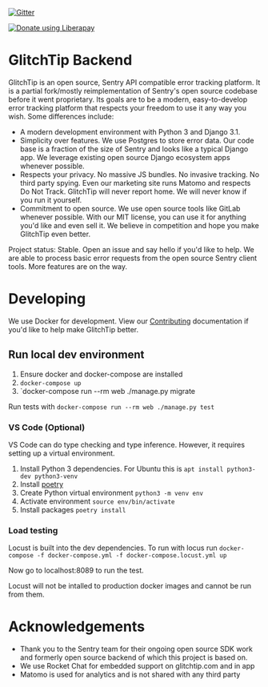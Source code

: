 [![Gitter](https://badges.gitter.im/GlitchTip/community.svg)](https://gitter.im/GlitchTip/community?utm_source=badge&utm_medium=badge&utm_campaign=pr-badge)

<script src="https://liberapay.com/GlitchTip/widgets/button.js"></script>

<noscript><a href="https://liberapay.com/GlitchTip/donate"><img alt="Donate using Liberapay" src="https://liberapay.com/assets/widgets/donate.svg"></a></noscript>

# GlitchTip Backend

GlitchTip is an open source, Sentry API compatible error tracking platform. It is a partial fork/mostly reimplementation of Sentry's open source codebase before it went proprietary. Its goals are to be a modern, easy-to-develop error tracking platform that respects your freedom to use it any way you wish. Some differences include:

- A modern development environment with Python 3 and Django 3.1.
- Simplicity over features. We use Postgres to store error data. Our code base is a fraction of the size of Sentry and looks like a typical Django app. We leverage existing open source Django ecosystem apps whenever possible.
- Respects your privacy. No massive JS bundles. No invasive tracking. No third party spying. Even our marketing site runs Matomo and respects Do Not Track. GlitchTip will never report home. We will never know if you run it yourself.
- Commitment to open source. We use open source tools like GitLab whenever possible. With our MIT license, you can use it for anything you'd like and even sell it. We believe in competition and hope you make GlitchTip even better.

Project status: Stable. Open an issue and say hello if you'd like to help. We are able to process basic error requests from the open source Sentry client tools. More features are on the way.

# Developing

We use Docker for development. View our [Contributing](./CONTRIBUTING.md) documentation if you'd like to help make GlitchTip better.

## Run local dev environment

1. Ensure docker and docker-compose are installed
2. `docker-compose up`
3. `docker-compose run --rm web ./manage.py migrate

Run tests with `docker-compose run --rm web ./manage.py test`

### VS Code (Optional)

VS Code can do type checking and type inference. However, it requires setting up a virtual environment.

1. Install Python 3 dependencies. For Ubuntu this is `apt install python3-dev python3-venv`
2. Install [poetry](https://python-poetry.org/docs/#installation)
3. Create Python virtual environment `python3 -m venv env`
4. Activate environment `source env/bin/activate`
5. Install packages `poetry install`

### Load testing

Locust is built into the dev dependencies. To run with locus run
`docker-compose -f docker-compose.yml -f docker-compose.locust.yml up`

Now go to localhost:8089 to run the test.

Locust will not be intalled to production docker images and cannot be run from them.

# Acknowledgements

- Thank you to the Sentry team for their ongoing open source SDK work and formerly open source backend of which this project is based on.
- We use Rocket Chat for embedded support on glitchtip.com and in app
- Matomo is used for analytics and is not shared with any third party
